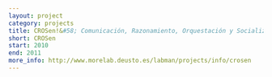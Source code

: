 ```yaml
---
layout: project
category: projects
title: CROSen!&#58; Comunicación, Razonamiento, Orquestación y Socialización para la creación de Ecosistemas de Objetos Inteligentes
short: CROSen
start: 2010
end: 2011
more_info: http://www.morelab.deusto.es/labman/projects/info/crosen
---
```

